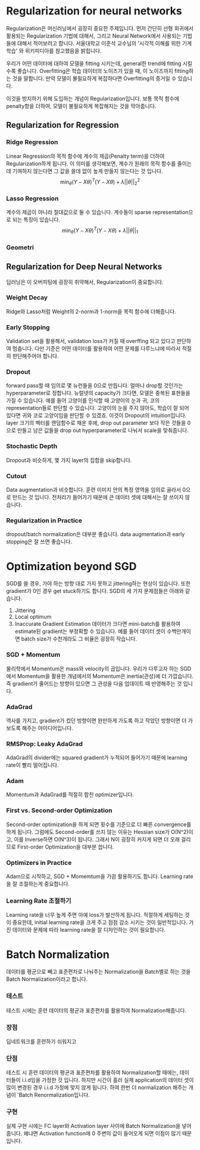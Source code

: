 # Regularization for neural networks
Regularization은 머신러닝에서 굉장히 중요한 주제입니다. 먼저 간단히 선형 회귀에서 활용되는 Regularization 기법에 대해서, 그리고 Neural Network에서 사용되는 기법들에 대해서 적어보려고 합니다. 서울대학교 이준석 교수님의 '시각적 이해를 위한 기계학습' 와 위키피디아를 참고했음을 밝힙니다.

우리가 어떤 데이터에 대하여 모델을 fitting 시키는데, general한 trend에 fitting 시킬수록 좋습니다. Overfitting은 학습 데이터의 노이즈가 있을 때, 이 노이즈까지 fitting하는 것을 말합니다. 만약 모델이 불필요하게 복잡하다면 Overfitting의 증거일 수 있습니다.

이것을 방지하기 위해 도입하는 개념이 Regularization입니다. 보통 목적 함수에 penalty항을 더하여, 모델이 불필요하게 복잡해지는 것을 막아줍니다.

## Regularization for Regression
### Ridge Regression
Linear Regression의 목적 함수에 계수의 제곱(Penalty term)을 더하여 Regularization하게 됩니다. 이 의미를 생각해보면, 계수가 원래의 목적 함수를 줄이는데 기여하지 않는다면 그 값을 쓸데 없이 높게 만들지 않는다는 것 입니다.
$$
\min_{\theta}(Y-X\theta)^T(Y-X\theta) + \lambda||\theta||_2^2
$$
### Lasso Regression
계수의 제곱이 아니라 절대값으로 둘 수 있습니다. 계수들이 sparse representation으로 되는 특징이 있습니다.
$$
\min_{\theta}(Y-X\theta)^T(Y-X\theta) + \lambda||\theta||_1
$$
### Geometri
## Regularization for Deep Neural Networks
딥러닝은 이 오버피팅에 굉장히 취약해서, Regularization이 중요합니다.
### Weight Decay
Ridge와 Lasso처럼 Weight의 2-norm과 1-norm을 목적 함수에 더해줍니다.
### Early Stopping
Validation set을 활용해서, validation loss가 커질 때 overffing 되고 있다고 판단하여 멈춥니다. 다만 기준은 어떤 데이터를 활용하여 어떤 문제를 다루느냐에 따라서 적절히 판단해주어야 합니다.
### Dropout
forward pass할 때 임의로 몇 뉴런들을 0으로 만듭니다. 얼마나 drop할 것인가는 hyperparameter로 정합니다.
뉴럴넷의 capacity가 크다면, 모델은 중복된 표현들을 가질 수 있습니다. 예를 들어 고양이를 인식할 때 고양이의 눈과 귀, 코의 representation들로 판단할 수 있습니다. 고양이의 눈을 주지 않아도, 학습이 잘 되어 있다면 귀와 코로 고양이임을 판단할 수 있겠죠. 이것이 Dropout의 intuition입니다.
layer 크기의 벡터를 랜덤함수로 채운 후에, drop out parameter 보다 작은 것들을 0으로 만들고 남은 값들을 drop out hyperparameter로 나눠서 scale을 맞춰줍니다.
### Stochastic Depth
Dropout과 비슷하게, 몇 가지 layer의 집합을 skip합니다.
### Cutout
Data augmentation과 비슷합니다. 훈련 이미지 안의 특정 영역을 임의로 골라서 0으로 만드는 것 입니다. 전처리가 들어가기 때문에 큰 데이터 셋에 대해서는 잘 쓰이지 않습니다.
### Regularization in Practice
dropout/batch normalization은 대부분 좋습니다. data augmentation과 early stopping은 잘 쓰면 좋습니다.

# Optimization beyond SGD
SGD를 쓸 경우, 가야 하는 방향 대로 가지 못하고 jittering하는 현상이 있습니다. 또한 gradient가 0인 경우 get stuck하기도 합니다.
SGD의 세 가지 문제점들은 아래와 같습니다.
1. Jittering
2. Local optimum
3. Inaccurate Gradient Estimation
데이터가 크다면 mini-batch를 활용하여 estimate된 gradient는 부정확할 수 있습니다. 예를 들어 데이터 셋이 수백만개이면 batch size가 수천개라도 그 비율은 굉장히 작습니다.

### SGD + Momentum
물리학에서 Momentum은 mass와 velocity의 곱입니다. 우리가 다루고자 하는 SGD에서 Momentum을 활용한 개념에서의 Momentum은 inertia(관성)에 더 가깝습니다.
즉 gradient가 줄어드는 방향이 있으면 그 관성을 다음 업데이트 때 반영해주는 것 입니다.
### AdaGrad
역사를 가지고, gradient가 컸던 방향이면 완만하게 가도록 하고 작았던 방향이면 더 가보도록 해주는 아이디어입니다.
### RMSProp: Leaky AdaGrad
AdaGrad의 divider에는 squared gradient가 누적되어 들어가기 때문에 learning rate이 빨리 떨어집니다.
### Adam
Momentum과 AdaGrad를 적절히 합친 optimizer입니다.

### First vs. Second-order Optimization
Second-order optimization을 하게 되면 횟수를 기준으로 더 빠른 convergence를 하게 됩니다. 그럼에도 Second-order를 쓰지 않는 이유는 Hessian size가 O(N^2)이고, 이를 Inverse하면 O(N^3)이 됩니다. 그래서 N이 굉장히 커지게 되면 더 오래 걸리므로 First-order Optimization을 대부분 씁니다.
### Optimizers in Practice
Adam으로 시작하고, SGD + Momemtum을 가끔 활용하기도 합니다. Learning rate을 잘 조절하는게 중요합니다.
### Learning Rate 조절하기
Learning rate을 너무 높게 주면 아예 loss가 발산하게 됩니다. 적절하게 세팅하는 것이 중요한데, initial learning rate을 크게 주고 점점 감소 시키는 것이 일반적입니다. 가진 데이터와 문제에 따라 learning rate을 잘 디자인하는 것이 필요합니다.

# Batch Normalization
데이터를 평균으로 빼고 표준편차로 나눠주는 Normalization을 Batch별로 하는 것을 Batch Normalization이라고 합니다.
### 테스트
테스트 시에는 훈련 데이터의 평균과 표준편차를 활용하여 Normalization해줍니다.
### 장점
딥네트워크를 훈련하기 쉬워지고
### 단점
테스트 시 훈련 데이터의 평균과 표준편차를 활용하여 Normalization할 때에는, 데이터들이 i.i.d임을 가정한 것 입니다. 하지만 시간이 흘러 실제 application의  데이터 셋이 많이 변경된 경우 i.i.d 가정에 맞지 않게 됩니다. 하여 한번 더 normalization 해주는 개념이 'Batch Renormalization입니다.
### 구현
실제 구현 시에는 FC layer와 Activation layer 사이에 Batch Normalization을 넣어줍니다. 왜냐면 Activation function에 0 주변의 값이 들어오게 되면 이점이 많기 때문입니다. 

<!--stackedit_data:
eyJoaXN0b3J5IjpbLTcyMjY4Nzk0NiwtMTQ0MTU0NTgzNSwtNT
gyODMwMzE1LDE3NDQ2MDkzMDcsMzg1ODU1Njg2LDY4NjM4OTI1
NCw2NDg5MDE4MDcsLTYwNjIyNjQ1MywtODk2MzA2NzUzLDY2Mz
k0ODE2MiwxMjk3Mjc2NjcsMTM0OTgwNTM3MywxMTEwNzMzNjYy
LDExNDk1MjA1ODUsLTE2NTgyNzEyNyw5Mzg0NzMzMDhdfQ==
-->